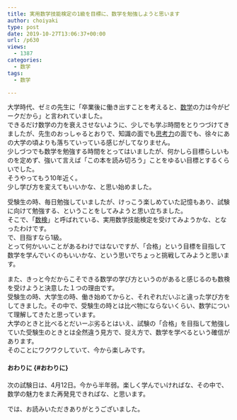 ```yaml
---
title: 実用数学技能検定の1級を目標に、数学を勉強しようと思います
author: choiyaki
type: post
date: 2019-10-27T13:06:37+00:00
url: /p630
views:
  - 1387
categories:
  - 数学
tags: 
  - 数学

---
```

大学時代、ゼミの先生に「卒業後に働き出すことを考えると、<a href="https://scrapbox.io/choiyaki-hondana/%E6%95%B0%E5%AD%A6" draggable="false">数学</a>の力は今がピークだから」と言われていました。  
できるだけ数学の力を衰えさせないように、少しでも学ぶ時間をとりつづけてきましたが、先生のおっしゃるとおりで、知識の面でも<a href="https://scrapbox.io/choiyaki-hondana/%E6%80%9D%E8%80%83%E5%8A%9B" draggable="false">思考力</a>の面でも、徐々にあの大学の頃よりも落ちていっている感じがしてなりません。  
少しづつでも数学を勉強する時間をとってはいましたが、何かしら目標らしいものを定めず、強いて言えば「この本を読み切ろう」ことをゆるい目標とするくらいでした。  
そうやってもう10年近く。  
少し学び方を変えてもいいかな、と思い始めました。

受験生の時、毎日勉強していましたが、けっこう楽しめていた記憶もあり、試験に向けて勉強する、ということをしてみようと思い立ちました。  
そこで、「[数検][1]」と呼ばれている、実用数学技能検定を受けてみようかな、となったわけです。  
で、目指すなら1級。  
とって何かいいことがあるわけではないですが、「合格」という目標を目指して数学を学んでいくのもいいかな、という思いでちょっと挑戦してみようと思います。

また、きっと今だからこそできる数学の学び方というのがあると感じるのも数検を受けようと決意した１つの理由です。  
受験生の時、大学生の時、働き始めてからと、それぞれだいぶと違った学び方をしてきました。その中で、受験生の時とは比べ物にならないくらい、数学について理解してきたと思っています。  
大学のときと比べるとだいーぶ劣るとはいえ、試験の「合格」を目指して勉強していた受験生のときとは全然違う見方で、捉え方で、数学を学べるという確信があります。  
そのことにワクワクしていて、今から楽しみです。

#### おわりに {#おわりに}

次の試験日は、4月12日。今から半年弱。楽しく学んでいければな、その中で、数学の魅力をまた再発見できればな、と思います。

では、お読みいただきありがとうございました。

 [1]: https://scrapbox.io/choiyaki-hondana/%E6%95%B0%E6%A4%9C